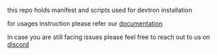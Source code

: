 this repo holds manifest and scripts used for devtron installation 

for usages instruction please refer our [documentation](https://docs.devtron.ai/setup/install) 

In case you are still facing issues please feel free to reach out to us on [discord](https://discord.gg/72JDKy4)
